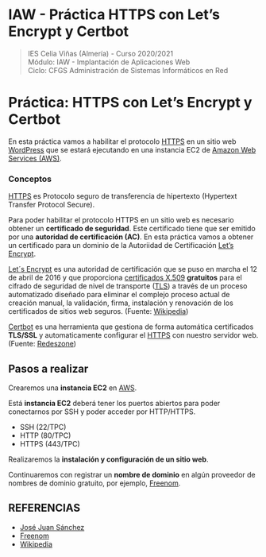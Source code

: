 # IAW - Práctica HTTPS con Let’s Encrypt y Certbot
>IES Celia Viñas (Almería) - Curso 2020/2021  
>Módulo: IAW - Implantación de Aplicaciones Web  
>Ciclo: CFGS Administración de Sistemas Informáticos en Red  

# Práctica: HTTPS con Let’s Encrypt y Certbot
En esta práctica vamos a habilitar el protocolo [HTTPS](https://es.wikipedia.org/wiki/Protocolo_seguro_de_transferencia_de_hipertexto) en un sitio web [WordPress](https://wordpress.org/) que se estará ejecutando en una instancia EC2 de [Amazon Web Services (AWS)](https://aws.amazon.com/es/ec2/?ec2-whats-new.sort-by=item.additionalFields.postDateTime&ec2-whats-new.sort-order=desc).

### Conceptos
[HTTPS](https://es.wikipedia.org/wiki/Protocolo_seguro_de_transferencia_de_hipertexto) es  Protocolo seguro de transferencia de hipertexto (Hypertext Transfer Protocol Secure).

Para poder habilitar el protocolo HTTPS en un sitio web es necesario obtener un **certificado de seguridad**. Este certificado tiene que ser emitido por una **autoridad de certificación (AC)**. En esta práctica vamos a obtener un certificado para un dominio de la Autoriidad de Certificación [Let’s Encrypt](https://letsencrypt.org/).

[Let´s Encrypt](https://letsencrypt.org/) es una autoridad de certificación que se puso en marcha el 12 de abril de 2016 y que proporciona [certificados X.509](https://es.wikipedia.org/wiki/X.509) **gratuitos** para el cifrado de seguridad de nivel de transporte ([TLS](https://es.wikipedia.org/wiki/Seguridad_de_la_capa_de_transporte)) a través de un proceso automatizado diseñado para eliminar el complejo proceso actual de creación manual, la validación, firma, instalación y renovación de los certificados de sitios web seguros. (Fuente: [Wikipedia](https://es.wikipedia.org/wiki/Wikipedia:Portada))

[Certbot](https://certbot.eff.org/) es una herramienta que gestiona de forma automática certificados **TLS/SSL** y automaticamente configurar el [HTTPS](https://es.wikipedia.org/wiki/Protocolo_seguro_de_transferencia_de_hipertexto) con nuestro servidor web. (Fuente: [Redeszone](https://www.redeszone.net/2016/05/14/certbot-es-el-nuevo-cliente-de-lets-encrypt-que-facilitara-tu-vida-a-la-hora-de-pedir-o-renovar-certificados/))

## Pasos a realizar
Crearemos una **instancia EC2** en [AWS](https://aws.amazon.com/es/).

Está **instancia EC2** deberá tener los puertos abiertos para poder conectarnos por SSH y poder acceder por HTTP/HTTPS.
- SSH (22/TPC)
- HTTP (80/TPC)
- HTTPS (443/TPC)

Realizaremos la **instalación y configuración de un sitio web**.

Continuaremos con registrar un **nombre de dominio** en algún proveedor de nombres de dominio gratuito, por ejemplo, [Freenom](https://www.freenom.com/es/index.html?lang=es).

## REFERENCIAS
- [José Juan Sánchez](https://josejuansanchez.org/iaw/practica-https/index.html)
- [Freenom](https://www.freenom.com/es/index.html?lang=es)
- [Wikipedia](https://es.wikipedia.org/wiki/Wikipedia:Portada)
